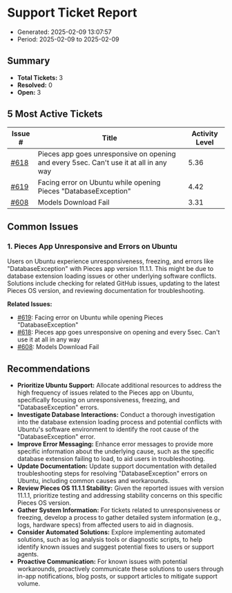 # Support Ticket Report
- Generated: 2025-02-09 13:07:57
- Period: 2025-02-09 to 2025-02-09

## Summary
- **Total Tickets:** 3
- **Resolved:** 0
- **Open:** 3

## 5 Most Active Tickets
| Issue # | Title | Activity Level |
|---------|-------|----------------|
| [#618](https://github.com/pieces-app/support/issues/618) | Pieces app goes unresponsive on opening and every 5sec. Can't use it at all in any way | 5.36 |
| [#619](https://github.com/pieces-app/support/issues/619) | Facing error on Ubuntu while opening Pieces "DatabaseException" | 4.42 |
| [#608](https://github.com/pieces-app/support/issues/608) | Models Download Fail | 3.31 |

## Common Issues
### 1. Pieces App Unresponsive and Errors on Ubuntu
Users on Ubuntu experience unresponsiveness, freezing, and errors like "DatabaseException" with Pieces app version 11.1.1. This might be due to database extension loading issues or other underlying software conflicts. Solutions include checking for related GitHub issues, updating to the latest Pieces OS version, and reviewing documentation for troubleshooting.

**Related Issues:**
- [#619](https://github.com/pieces-app/support/issues/619): Facing error on Ubuntu while opening Pieces "DatabaseException"
- [#618](https://github.com/pieces-app/support/issues/618): Pieces app goes unresponsive on opening and every 5sec. Can't use it at all in any way
- [#608](https://github.com/pieces-app/support/issues/608): Models Download Fail


## Recommendations
- **Prioritize Ubuntu Support:** Allocate additional resources to address the high frequency of issues related to the Pieces app on Ubuntu, specifically focusing on unresponsiveness, freezing, and "DatabaseException" errors.
- **Investigate Database Interactions:** Conduct a thorough investigation into the database extension loading process and potential conflicts with Ubuntu's software environment to identify the root cause of the "DatabaseException" error.
- **Improve Error Messaging:** Enhance error messages to provide more specific information about the underlying cause, such as the specific database extension failing to load, to aid users in troubleshooting.
- **Update Documentation:** Update support documentation with detailed troubleshooting steps for resolving "DatabaseException" errors on Ubuntu, including common causes and workarounds.
- **Review Pieces OS 11.1.1 Stability:** Given the reported issues with version 11.1.1, prioritize testing and addressing stability concerns on this specific Pieces OS version.
- **Gather System Information:** For tickets related to unresponsiveness or freezing, develop a process to gather detailed system information (e.g., logs, hardware specs) from affected users to aid in diagnosis.
- **Consider Automated Solutions:** Explore implementing automated solutions, such as log analysis tools or diagnostic scripts, to help identify known issues and suggest potential fixes to users or support agents.
- **Proactive Communication:** For known issues with potential workarounds, proactively communicate these solutions to users through in-app notifications, blog posts, or support articles to mitigate support volume.
